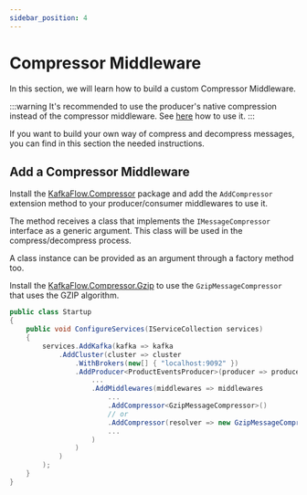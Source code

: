 ```yaml
---
sidebar_position: 4
---
```


# Compressor Middleware

In this section, we will learn how to build a custom Compressor Middleware.

:::warning
It's recommended to use the producer's native compression instead of the compressor middleware. See [here](../compression) how to use it.
:::

If you want to build your own way of compress and decompress messages, you can find in this section the needed instructions.

## Add a Compressor Middleware

Install the [KafkaFlow.Compressor](https://www.nuget.org/packages/KafkaFlow.Compressor/) package and add the `AddCompressor` extension method to your producer/consumer middlewares to use it. 

The method receives a class that implements the `IMessageCompressor` interface as a generic argument. This class will be used in the compress/decompress process. 

A class instance can be provided as an argument through a factory method too. 

Install the [KafkaFlow.Compressor.Gzip](https://www.nuget.org/packages/KafkaFlow.Compressor.Gzip/) to use the `GzipMessageCompressor` that uses the GZIP algorithm.

```csharp
public class Startup
{
    public void ConfigureServices(IServiceCollection services)
    {
        services.AddKafka(kafka => kafka
            .AddCluster(cluster => cluster
                .WithBrokers(new[] { "localhost:9092" })
                .AddProducer<ProductEventsProducer>(producer => producer
                    ...
                    .AddMiddlewares(middlewares => middlewares
                        ...
                        .AddCompressor<GzipMessageCompressor>()
                        // or
                        .AddCompressor(resolver => new GzipMessageCompressor(...))
                        ...
                    )
                )
            )
        );
    }
}
```
